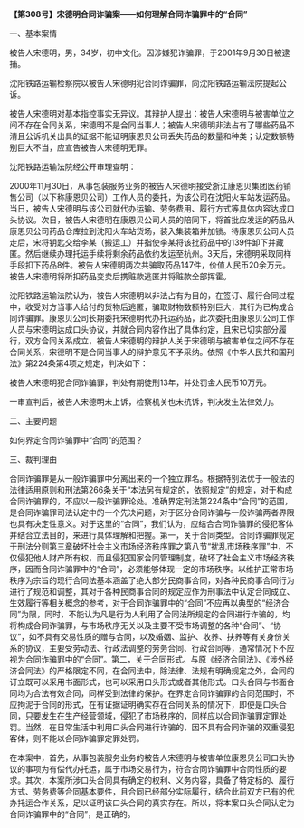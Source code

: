 **【第308号】宋德明合同诈骗案——如何理解合同诈骗罪中的“合同”**

一、基本案情

被告人宋德明，男，34岁，初中文化。因涉嫌犯诈骗罪，于2001年9月30日被逮捕。

沈阳铁路运输检察院以被告人宋德明犯合同诈骗罪，向沈阳铁路运输法院提起公诉。

被告人宋德明对基本指控事实无异议。其辩护人提出：被告人宋德明与被害单位之间不存在合同关系，宋德明不是合同当事人；被告人宋德明非法占有了哪些药品不清且公诉机关出具的证据不能证明康恩贝公司丢失药品的数量和种类；认定数额特别巨大不当，应宣告被告人宋德明无罪。

沈阳铁路运输法院经公开审理查明：

2000年11月30日，从事包装服务业务的被告人宋德明接受浙江康恩贝集团医药销售公司（以下称康恩贝公司）工作人员的委托，为该公司在沈阳火车站发运药品。当日，被告人宋德明与该公司就代办运输、劳务费用、履行方式等具体内容达成口头协议。次日，被告人宋德明在康恩贝公司人员的陪同下，将首批应发运的药品从康恩贝公司药品仓库拉到沈阳火车站货场，装入集装箱并加锁。待康恩贝公司人员走后，宋将钥匙交给李某（搬运工）并指使李某将该批药品中的139件卸下并藏匿。然后继续办理托运手续将剩余药品依约发运至杭州。3天后，宋德明采取同样手段扣下药品8件。被告人宋德明两次共骗取药品147件，价值人民币20余万元。被告人宋德明将所扣药品变卖后携赃款逃匿并将赃款全部挥霍。

沈阳铁路运输法院认为，被告人宋德明以非法占有为目的，在签订、履行合同过程中，收受对方当事人给付的货物后逃匿，骗取财物数额特别巨大，其行为已构成合同诈骗罪。康恩贝公司长期委托宋德明代办托运药品，此次委托由康恩贝公司工作人员与宋德明达成口头协议，并就合同内容作出了具体约定，且宋已切实部分履行，双方合同关系成立，被告人宋德明的辩护人关于宋德明与被害单位之间不存在合同关系，宋德明不是合同当事人的辩护意见不予采纳。依照《中华人民共和国刑法》第224条第4项之规定，判决如下：

被告人宋德明犯合同诈骗罪，判处有期徒刑13年，并处罚金人民币10万元。

一审宣判后，被告人宋德明未上诉，检察机关也未抗诉，判决发生法律效力。

二、主要问题

如何界定合同诈骗罪中“合同”的范围？

三、裁判理由

合同诈骗罪是从一般诈骗罪中分离出来的一个独立罪名。根据特别法优于一般法的法律适用原则和刑法第266条关于“本法另有规定的，依照规定”的规定，对于构成合同诈骗罪的，不应以一般诈骗罪论处。准确界定刑法第224条中“合同”的范围，是合同诈骗罪司法认定中的一个先决问题，对于区分合同诈骗与一般诈骗两者界限也具有决定性意义。对于这里的“合同”，我们认为，应结合合同诈骗罪的侵犯客体并结合立法目的，来进行具体理解和把握。第一，关于合同类型。合同诈骗罪规定于刑法分则第三章破坏社会主义市场经济秩序罪之第八节“扰乱市场秩序罪”中，不仅侵犯他人财产所有权，而且侵犯国家合同管理制度，破坏了社会主义市场经济秩序，因而合同诈骗罪中的“合同”，必须能够体现一定的市场秩序。以维护正常市场秩序为宗旨的现行合同法基本涵盖了绝大部分民商事合同，对各种民商事合同行为进行了规范和调整，其对于各种民商事合同的规定应作为刑事法中认定合同成立、生效履行等相关概念的参考，对于合同诈骗罪中的“合同”不应再以典型的“经济合同”为限，同时，不能认为凡是行为人利用了合同法所规定的合同进行诈骗的，均将构成合同诈骗罪，与市场秩序无关以及主要不受市场调整的各种“合同”、“协议”，如不具有交易性质的赠与合同，以及婚姻、监护、收养、扶养等有关身份关系的协议，主要受劳动法、行政法调整的劳务合同、行政合同等，通常情况下不应视为合同诈骗罪中的“合同”。第二，关于合同形式。与原《经济合同法》、《涉外经济合同法》的严格限定不同，在合同法中，除法律、法规有明确规定之外，合同的订立既可以采用书面形式，也可以采用口头形式或者其他形式。口头合同与书面合同均为合法有效合同，同样受到法律的保护。在界定合同诈骗罪的合同范围时，不应拘泥于合同的形式，在有证据证明确实存在合同关系的情况下，即便是口头合同，只要发生在生产经营领域，侵犯了市场秩序的，同样应以合同诈骗罪定罪处罚。当然，在日常生活中利用口头合同进行诈骗的，因不具有合同诈骗的双重侵犯客体，则不能以合同诈骗罪定罪处罚。

在本案中，首先，从事包装服务业务的被告人宋德明与被害单位康恩贝公司口头协议的事项为有偿代办托运，属于市场交易行为，符合合同诈骗罪中合同性质的要求。其次，本案所涉口头合同具有确定的权利、义务内容，具备了特定标的、履行方式、劳务费等合同基本要件，且合同已经部分实际履行，结合此前双方已有的代办托运合作关系，足以证明该口头合同的真实存在。所以，将本案口头合同认定为合同诈骗罪中的“合同”，是正确的。